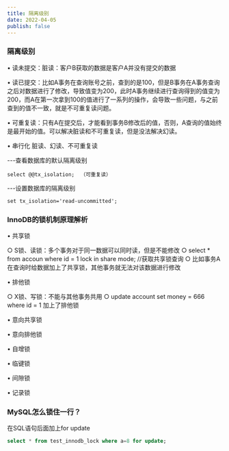 ```yaml
---
title: 隔离级别
date: 2022-04-05
publish: false
---
```


### 隔离级别

• 读未提交：脏读：客户B获取的数据是客户A并没有提交的数据

• 读已提交：比如A事务在查询账号之前，查到的是100，但是B事务在A事务查询之后对数据进行了修改，导致值变为200，此时A事务继续进行查询得到的值变为200，而A在第一次拿到100的值进行了一系列的操作，会导致一些问题，与之前查到的值不一致，就是不可重复读问题。

• 可重复读：只有A在提交后，才能看到事务B修改后的值，否则，A查询的值始终是最开始的值。可以解决脏读和不可重复读，但是没法解决幻读。

• 串行化
脏读、幻读、不可重复读

---查看数据库的默认隔离级别

`select @@tx_isolation;  （可重复读）`

---设置数据库的隔离级别

`set tx_isolation='read-uncommitted';`

### InnoDB的锁机制原理解析

• 共享锁

○ S锁、读锁：多个事务对于同一数据可以同时读，但是不能修改
○ select * from accoun where id = 1 lock in share mode;   //获取共享锁查询
○ 比如事务A在查询时给数据加上了共享锁，其他事务就无法对该数据进行修改

• 排他锁

○ X锁、写锁：不能与其他事务共用
○ update account set money = 666 where id = 1 加上了排他锁

• 意向共享锁

• 意向排他锁

• 自增锁

• 临键锁

• 间隙锁

• 记录锁

### MySQL怎么锁住一行？

在SQL语句后面加上for update
```sql
select * from test_innodb_lock where a=8 for update;
```
